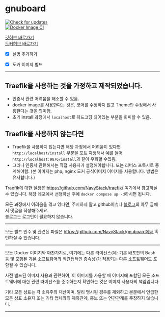 # gnuboard
[![Check for updates](https://github.com/NavyStack/gnuboard/actions/workflows/check-update.yml/badge.svg)](https://github.com/NavyStack/gnuboard/actions/workflows/check-update.yml)
<br>
[![Docker Image CI](https://github.com/NavyStack/gnuboard/actions/workflows/docker-image.yml/badge.svg)](https://github.com/NavyStack/gnuboard/actions/workflows/docker-image.yml)

[깃허브 바로가기](https://github.com/NavyStack/gnuboard)
<br>
[도커허브 바로가기](https://hub.docker.com/r/navystack/gnuboard)

- [x] 설명 추가하기
- [x] 도커 이미지 빌드


---

## Traefik을 사용하는 것을 가정하고 제작되었습니다.
* 인증서 관련 어려움을 해소할 수 있음.
* docker image를 사용한다는 것은, 코어를 수정하지 않고 Theme만 수정해서 사용한다는 것을 의미함.
* 초기 install 과정에서 `localhost`로 하드코딩 되어있는 부분을 회피할 수 있음.

## Traefik을 사용하지 않는다면

* Traefik을 사용하지 않는다면 해당 과정에서 어려움이 있다면 <br> `http://localhost/install` 부분을 포트 지정해서 예를 들어 `http://localhost:9876/install`과 같이 우회할 수있음.
* 그러나 인증서 관련해서는 직접 사용자가 설정해야합니다. 또는 리버스 프록시로 중계해야함. (본 이미지는  php, nginx 도커 공식이미지 이미지를 사용합니다. 방법은 유사합니다.)

Traefik에 대한 설정은 https://github.com/NavyStack/traefik/ 여기에서 참고하실 수 있습니다.
해당 레포에서 선행하신 후에 `docker compose up -d`하시면 됩니다.

모든 과정에서 어려움을 겪고 있다면, 주저하지 말고 github이슈나 [블로그](https://navystack.com/)의 아무 글에서 댓글을 작성해주세요. <br>
블로그는 로그인이 필요하지 않습니다.

---

모든 빌드 인수 및 관련된 파일은 https://github.com/NavyStack/gnuboard에서 확인하실 수 있습니다. 

---

모든 Docker 이미지와 마찬가지로, 여기에는 다른 라이선스(예: 기본 배포판의 Bash 등 및 포함된 기본 소프트웨어의 직간접적인 종속성)가 적용되는 다른 소프트웨어도 포함될 수 있습니다.

사전 빌드된 이미지 사용과 관련하여, 이 이미지를 사용할 때 이미지에 포함된 모든 소프트웨어에 대한 관련 라이선스를 준수하는지 확인하는 것은 이미지 사용자의 책임입니다.

기타 모든 상표는 각 소유주의 재산이며, 달리 명시된 경우를 제외하고 본문에서 언급한 모든 상표 소유자 또는 기타 업체와의 제휴관계, 홍보 또는 연관관계를 주장하지 않습니다.

---
